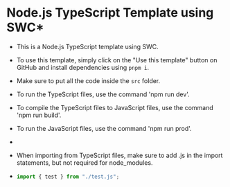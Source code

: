 # Node.js TypeScript Template using SWC*

- This is a Node.js TypeScript template using SWC.
- To use this template, simply click on the "Use this template" button on GitHub and install dependencies using `pnpm i`.
- Make sure to put all the code inside the `src` folder.

- To run the TypeScript files, use the command 'npm run dev'.
- To compile the TypeScript files to JavaScript files, use the command 'npm run build'.
- To run the JavaScript files, use the command 'npm run prod'.
-
- When importing from TypeScript files, make sure to add .js in the import statements, but not required for node_modules.

- ```jsx
  import { test } from "./test.js";
  ```
